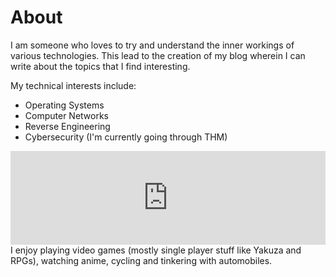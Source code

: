# About 
I am someone who loves to try and understand the inner workings of various technologies. This lead to the creation of my blog wherein I can write about the topics that I find interesting.

My technical interests include:
 - Operating Systems
 - Computer Networks
 - Reverse Engineering
- Cybersecurity (I'm currently going through THM)
<iframe src="https://tryhackme.com/api/v2/badges/public-profile?userPublicId=4047549" style='width:100%;border:none;'></iframe>
I enjoy playing video games (mostly single player stuff like Yakuza and RPGs), watching anime, cycling and tinkering with automobiles.